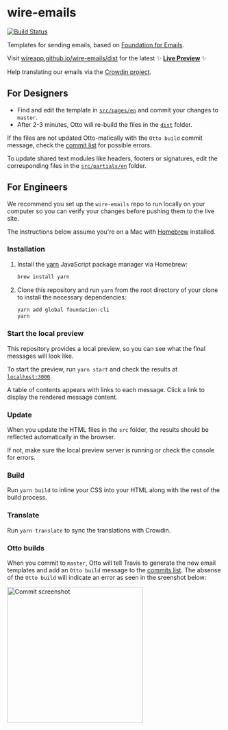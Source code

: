 # wire-emails

[![Build Status](https://travis-ci.org/wireapp/wire-emails.svg?branch=master)](https://travis-ci.org/wireapp/wire-emails)

Templates for sending emails, based on [Foundation for Emails](https://foundation.zurb.com/emails.html).

Visit [wireapp.github.io/wire-emails/dist](https://wireapp.github.io/wire-emails/dist/) for the latest ✨ [**Live Preview**](https://wireapp.github.io/wire-emails/dist/) ✨

Help translating our emails via the [Crowdin project](https://crowdin.com/project/wire-launch).

## For Designers

* Find and edit the template in [`src/pages/en`](https://github.com/wireapp/wire-emails/tree/master/src/pages/en) and commit your changes to `master`.
* After 2-3 minutes, Otto will re-build the files in the [`dist`](https://github.com/wireapp/wire-emails/tree/master/dist) folder.

If the files are not updated Otto-matically with the `Otto build` commit message, check the [commit list](https://github.com/wireapp/wire-emails/commits/master) for possible errors.

To update shared text modules like headers, footers or signatures, edit the corresponding files in the [`src/partials/en`](https://github.com/wireapp/wire-emails/tree/master/src/partials/en) folder.

## For Engineers

We recommend you set up the `wire-emails` repo to run locally on your computer so you can verify your changes before pushing them to the live site.

The instructions below assume you're on a Mac with [Homebrew](http://brew.sh) installed.

### Installation

1. Install the [yarn](https://yarnpkg.com) JavaScript package manager via Homebrew:

   ```sh
   brew install yarn
   ```

2. Clone this repository and run `yarn` from the root directory of your clone to install the necessary dependencies:

   ```sh
   yarn add global foundation-cli
   yarn
   ```

### Start the local preview

This repository provides a local preview, so you can see what the final messages will look like.

To start the preview, run `yarn start` and check the results at [`localhost:3000`](http://localhost:3000).

A table of contents appears with links to each message. Click a link to display the rendered message content.

### Update

When you update the HTML files in the `src` folder, the results should be reflected automatically in the browser.

If not, make sure the local preview server is running or check the console for errors.

### Build

Run `yarn build` to inline your CSS into your HTML along with the rest of the build process.

### Translate

Run `yarn translate` to sync the translations with Crowdin.

### Otto builds

When you commit to `master`, Otto will tell Travis to generate the new email templates and add an `Otto build` message to the [commits list](https://github.com/wireapp/wire-emails/commits/master). The absense of the `Otto build` will indicate an error as seen in the sreenshot below:

<img width="317" alt="Commit screenshot" src="https://user-images.githubusercontent.com/129995/36435445-ff5e85a6-1661-11e8-9e22-b1d2420e78f1.png">

